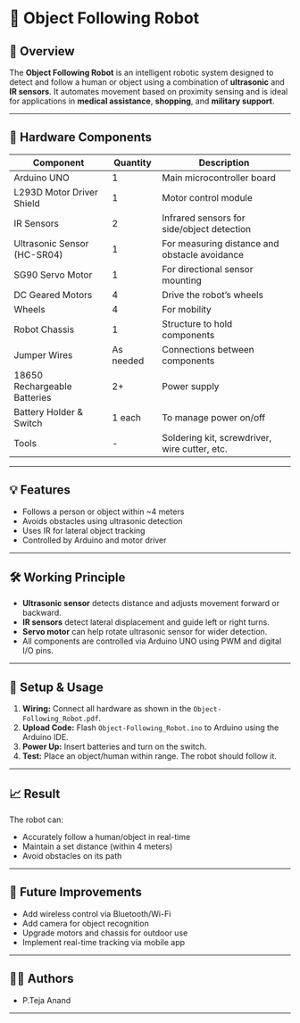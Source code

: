 # 🤖 Object Following Robot

## 📌 Overview
The **Object Following Robot** is an intelligent robotic system designed to detect and follow a human or object using a combination of **ultrasonic** and **IR sensors**. It automates movement based on proximity sensing and is ideal for applications in **medical assistance**, **shopping**, and **military support**.

---

## 🔧 Hardware Components

| Component                | Quantity | Description                                           |
|--------------------------|----------|-------------------------------------------------------|
| Arduino UNO              | 1        | Main microcontroller board                           |
| L293D Motor Driver Shield| 1        | Motor control module                                 |
| IR Sensors               | 2        | Infrared sensors for side/object detection           |
| Ultrasonic Sensor (HC-SR04) | 1    | For measuring distance and obstacle avoidance        |
| SG90 Servo Motor         | 1        | For directional sensor mounting                      |
| DC Geared Motors         | 4        | Drive the robot’s wheels                             |
| Wheels                   | 4        | For mobility                                          |
| Robot Chassis            | 1        | Structure to hold components                         |
| Jumper Wires             | As needed| Connections between components                       |
| 18650 Rechargeable Batteries | 2+   | Power supply                                          |
| Battery Holder & Switch  | 1 each   | To manage power on/off                               |
| Tools                    | -        | Soldering kit, screwdriver, wire cutter, etc.        |

---

## 💡 Features
- Follows a person or object within ~4 meters
- Avoids obstacles using ultrasonic detection
- Uses IR for lateral object tracking
- Controlled by Arduino and motor driver

---

## 🛠️ Working Principle

- **Ultrasonic sensor** detects distance and adjusts movement forward or backward.
- **IR sensors** detect lateral displacement and guide left or right turns.
- **Servo motor** can help rotate ultrasonic sensor for wider detection.
- All components are controlled via Arduino UNO using PWM and digital I/O pins.

---

## 🚀 Setup & Usage

1. **Wiring:** Connect all hardware as shown in the `Object-Following_Robot.pdf`.
2. **Upload Code:** Flash `Object-Following_Robot.ino` to Arduino using the Arduino IDE.
3. **Power Up:** Insert batteries and turn on the switch.
4. **Test:** Place an object/human within range. The robot should follow it.

---

## 📈 Result

The robot can:
- Accurately follow a human/object in real-time
- Maintain a set distance (within 4 meters)
- Avoid obstacles on its path

---

## 🔭 Future Improvements

- Add wireless control via Bluetooth/Wi-Fi
- Add camera for object recognition
- Upgrade motors and chassis for outdoor use
- Implement real-time tracking via mobile app

---

## 🧑‍💻 Authors
- P.Teja Anand

---
